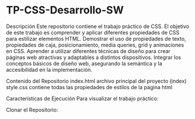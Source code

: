# TP-CSS-Desarrollo-SW
Descripción
Este repositorio contiene el trabajo práctico de CSS. El objetivo de este trabajo es comprender y aplicar diferentes propiedades de CSS para estilizar elementos HTML.
Demostrar el uso de propiedades de texto, propiedades de caja, posicionamiento, media queries, grid y animaciones en CSS.
Aprender a utilizar diferentes técnicas de diseño para crear páginas web atractivas y adaptables a distintos dispositivos.
Integrar los conceptos básicos de diseño web, asegurando la semántica y la accesibilidad en la implementación.

Contenido del Repositorio
index.html archivo principal del proyecto (index)
style.css contiene todas las propiedades de estilos de la pagina html

Características de Ejecución
Para visualizar el trabajo práctico:

Clonar el Repositorio: 
